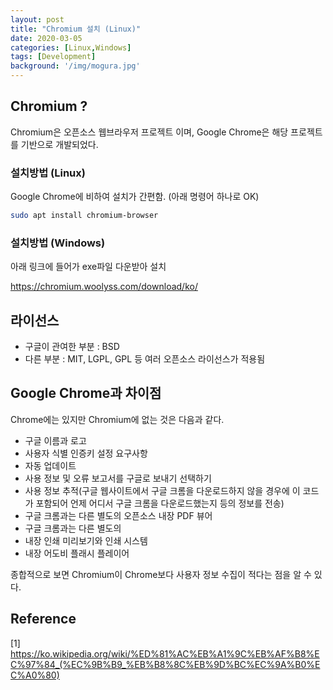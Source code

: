 ```yaml
---
layout: post
title: "Chromium 설치 (Linux)"
date: 2020-03-05
categories: [Linux,Windows]
tags: [Development]
background: '/img/mogura.jpg'
---
```


## Chromium ?

Chromium은 오픈소스 웹브라우저 프로젝트 이며, Google Chrome은 해당 프로젝트를 기반으로 개발되었다.

### 설치방법 (Linux)

 Google Chrome에 비하여 설치가 간편함. (아래 명령어 하나로 OK)

```bash
sudo apt install chromium-browser
```

### 설치방법 (Windows)

아래 링크에 들어가 exe파일 다운받아 설치

https://chromium.woolyss.com/download/ko/


## 라이선스
- 구글이 관여한 부분 : BSD
- 다른 부분 : MIT, LGPL, GPL 등 여러 오픈소스 라이선스가 적용됨 

## Google Chrome과 차이점
Chrome에는 있지만 Chromium에 없는 것은 다음과 같다.
- 구글 이름과 로고
- 사용자 식별 인증키 설정 요구사항
- 자동 업데이트
- 사용 정보 및 오류 보고서를 구글로 보내기 선택하기
- 사용 정보 추적(구글 웹사이트에서 구글 크롬을 다운로드하지 않을 경우에 이 코드가 포함되어 언제 어디서 구글 크롬을 다운로드했는지 등의 정보를 전송)
- 구글 크롬과는 다른 별도의 오픈소스 내장 PDF 뷰어
- 구글 크롬과는 다른 별도의 
- 내장 인쇄 미리보기와 인쇄 시스템
- 내장 어도비 플래시 플레이어

종합적으로 보면 Chromium이 Chrome보다 사용자 정보 수집이 적다는 점을 알 수 있다.

## Reference
[1] https://ko.wikipedia.org/wiki/%ED%81%AC%EB%A1%9C%EB%AF%B8%EC%97%84_(%EC%9B%B9_%EB%B8%8C%EB%9D%BC%EC%9A%B0%EC%A0%80)